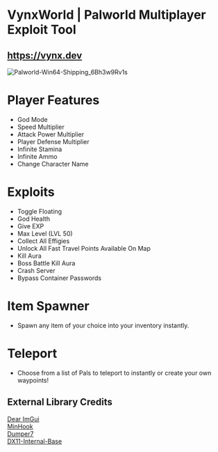 # VynxWorld | Palworld Multiplayer Exploit Tool
## https://vynx.dev

![Palworld-Win64-Shipping_6Bh3w9Rv1s](https://github.com/Vynxly/VynxWorld/assets/35917981/38323e8d-fb01-464f-a094-1451b8dd0828)

# Player Features
- God Mode
- Speed Multiplier
- Attack Power Multiplier
- Player Defense Multiplier
- Infinite Stamina
- Infinite Ammo
- Change Character Name

# Exploits
- Toggle Floating
- God Health  
- Give EXP
- Max Level (LVL 50)
- Collect All Effigies
- Unlock All Fast Travel Points Available On Map
- Kill Aura
- Boss Battle Kill Aura
- Crash Server
- Bypass Container Passwords

# Item Spawner
- Spawn any item of your choice into your inventory instantly.

# Teleport
- Choose from a list of Pals to teleport to instantly or create your own waypoints!

## External Library Credits
[Dear ImGui](https://github.com/ocornut/imgui)  
[MinHook](https://github.com/TsudaKageyu/minhook)  
[Dumper7](https://github.com/Encryqed/Dumper-7)  
[DX11-Internal-Base](https://github.com/NightFyre/DX11-ImGui-Internal-Hook) 
